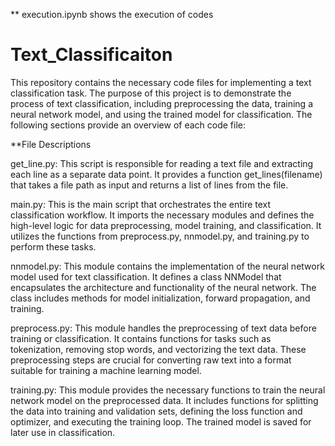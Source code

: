 ** execution.ipynb shows the execution of codes

# Text_Classificaiton
This repository contains the necessary code files for implementing a text classification task. The purpose of this project is to demonstrate the process of text classification, including preprocessing the data, training a neural network model, and using the trained model for classification. The following sections provide an overview of each code file:

**File Descriptions

get_line.py: This script is responsible for reading a text file and extracting each line as a separate data point. It provides a function get_lines(filename) that takes a file path as input and returns a list of lines from the file.

main.py: This is the main script that orchestrates the entire text classification workflow. It imports the necessary modules and defines the high-level logic for data preprocessing, model training, and classification. It utilizes the functions from preprocess.py, nnmodel.py, and training.py to perform these tasks.

nnmodel.py: This module contains the implementation of the neural network model used for text classification. It defines a class NNModel that encapsulates the architecture and functionality of the neural network. The class includes methods for model initialization, forward propagation, and training.

preprocess.py: This module handles the preprocessing of text data before training or classification. It contains functions for tasks such as tokenization, removing stop words, and vectorizing the text data. These preprocessing steps are crucial for converting raw text into a format suitable for training a machine learning model.

training.py: This module provides the necessary functions to train the neural network model on the preprocessed data. It includes functions for splitting the data into training and validation sets, defining the loss function and optimizer, and executing the training loop. The trained model is saved for later use in classification.



